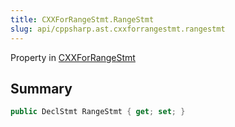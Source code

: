 ```yaml
---
title: CXXForRangeStmt.RangeStmt
slug: api/cppsharp.ast.cxxforrangestmt.rangestmt
---
```

Property in [CXXForRangeStmt](/api/cppsharp/ast/cxxforrangestmt)

## Summary



```csharp
public DeclStmt RangeStmt { get; set; }
```

